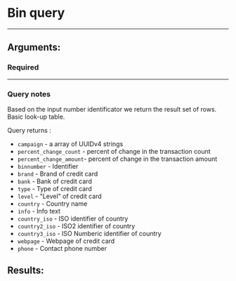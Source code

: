 # Bin query

____

## Arguments:

### Required

---
### Query notes

Based on the input number identificator we return the result set of rows.
Basic look-up table.

Query returns  :
* `campaign` -  a array of UUIDv4 strings
* `percent_change_count` - percent of change in the transaction count
* `percent_change_amount`- percent of change in the transaction amount
* `binnumber` - Identifier
* `brand` - Brand of credit card
* `bank` - Bank of credit card
* `type` - Type of credit card
* `level` - "Level" of credit card        
* `country` - Country name      
* `info` - Info text          
* `country_iso` - ISO identifier of country  
* `country2_iso`  - ISO2 identifier of country  
* `country3_iso`  - ISO Numberic identifier of country  
* `webpage` - Webpage of credit card     
* `phone` - Contact phone number        

## Results:

```
```
